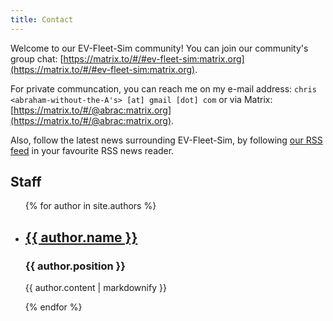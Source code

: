 ```yaml
---
title: Contact
---
```


Welcome to our EV-Fleet-Sim community! You can join our community's group chat:
[https://matrix.to/#/#ev-fleet-sim:matrix.org](https://matrix.to/#/#ev-fleet-sim:matrix.org).

For private communcation, you can reach me on my e-mail address: 
`chris <abraham-without-the-A's> [at] gmail [dot] com` or via Matrix:
[https://matrix.to/#/@abrac:matrix.org](https://matrix.to/#/@abrac:matrix.org).

Also, follow the latest news surrounding EV-Fleet-Sim, by following [our RSS feed](/feed.xml) in your favourite RSS news reader.

<h2>Staff</h2>

<ul>
  {% for author in site.authors %}
    <li>
        <h2><a href="{{ author.url}} ">{{ author.name }}</a></h2>
        <h3>{{ author.position }}</h3>
        <p>{{ author.content | markdownify }}</p>
    </li>
  {% endfor %}
</ul>
